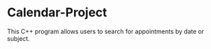 Calendar-Project
================
This C++ program allows users to search for appointments by date or subject.
